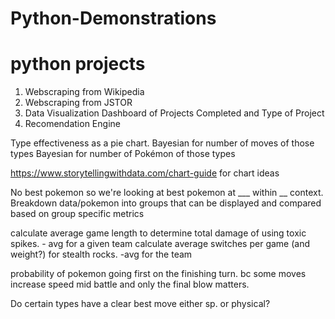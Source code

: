 # Python-Demonstrations

# python projects
1) Webscraping from Wikipedia
2) Webscraping from JSTOR
3) Data Visualization Dashboard of Projects Completed and Type of Project
4) Recomendation Engine

Type effectiveness as a pie chart. 
  Bayesian for number of moves of those types
  Bayesian for number of Pokémon of those types


https://www.storytellingwithdata.com/chart-guide
for chart ideas

No best pokemon so we're looking at best pokemon at ___ within __ context.
Breakdown data/pokemon into groups that can be displayed and compared based on group specific metrics

calculate average game length to determine total damage of using toxic spikes. - avg for a given team
calculate average switches per game (and weight?) for stealth rocks. -avg for the team

probability of pokemon going first on the finishing turn. bc some moves increase speed mid battle and only the final blow matters.

Do certain types have a clear best move either sp. or physical?
